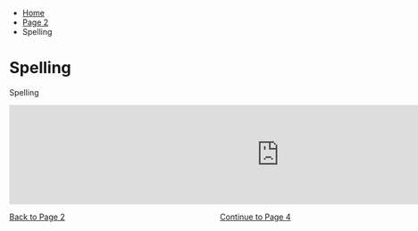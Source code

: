<ul class="breadcrumb">
  <li><a href="index.html">Home</a></li>
  <li><a href="page2.html">Page 2</a></li>
  <li>Spelling</li>
</ul>

<h1>Spelling</h1>
<p> Spelling <p>
<iframe src="https://h5p.org/h5p/embed/136159" width="965" height="178" frameborder="0" allowfullscreen="allowfullscreen"></iframe><script src="https://h5p.org/sites/all/modules/h5p/library/js/h5p-resizer.js" charset="UTF-8"></script>
<p>
  <a style="float:left;" href="page2.html">Back to Page 2</a>
  <a style="float:right;" href="page4.html">Continue to Page 4</a>
  </p>
  <div style="clear:both;"></div>
